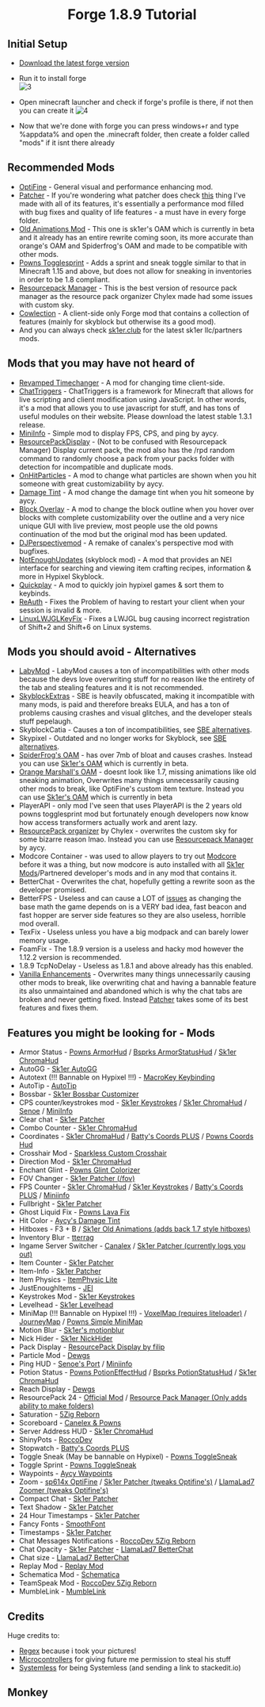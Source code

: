<div align = "center">

# Forge 1.8.9 Tutorial

</div>

## Initial Setup

- [Download the latest forge version](http://files.minecraftforge.net/maven/net/minecraftforge/forge/index_1.8.9.html)
- Run it to install forge  
![3](https://regex.rest/media/forgefordummies/3.png)

- Open minecraft launcher and check if forge's profile is there, if not then you can create it ![4](https://regex.rest/media/forgefordummies/4.png)
- Now that we're done with forge you can press windows+r and type %appdata% and open the .minecraft folder, then create a folder called "mods" if it isnt there already

## Recommended Mods
- [OptiFine](https://optifine.net/adloadx?f=OptiFine_1.8.9_HD_U_M5.jar) - General visual and performance enhancing mod.
- [Patcher](https://sk1er.llc/mods/patcher) - If you're wondering what patcher does check [this](https://hst.sh/haxomowote.cpp) thing I've made with all of its features, it's essentially a performance mod filled with bug fixes and quality of life features - a must have in every forge folder.
- [Old Animations Mod](https://sk1er.club/beta) - This one is sk1er's OAM which is currently in beta and it already has an entire rewrite coming soon, its more accurate than orange's OAM and Spiderfrog's OAM and made to be compatible with other mods.
- [Powns Togglesprint](https://download.powns.dev/togglesneak189) - Adds a sprint and sneak toggle similar to that in Minecraft 1.15 and above, but does not allow for sneaking in inventories in order to be 1.8 compliant.
- [Resourcepack Manager](https://www.youtube.com/watch?v=OQZFWrrEcYM) - This is the best version of resource pack manager as the resource pack organizer Chylex made had some issues with custom sky.
- [Cowlection](https://github.com/cow-mc/Cowlection/releases) - A client-side only Forge mod that contains a collection of features (mainly for skyblock but otherwise its a good mod).
- And you can always check [sk1er.club](https://sk1er.llc) for the latest sk1er llc/partners mods. 

## Mods that you may have not heard of

- [Revamped Timechanger](https://hypixel.net/threads/forge-1-8-9-timechanger-2-2-1-an-improved-timechanger-mod.3574261/) - A mod for changing time client-side.
- [ChatTriggers](https://chattriggers.com/) - ChatTriggers is a framework for Minecraft that allows for live scripting and client modification using JavaScript. In other words, it's a mod that allows you to use javascript for stuff, and has tons of useful modules on their website. Please download the latest stable 1.3.1 release.
- [MiniInfo](https://www.youtube.com/watch?v=9OwPMxBzQog) - Simple mod to display FPS, CPS, and ping by aycy.
- [ResourcePackDisplay](https://github.com/1fxe/Resource-Pack-Display/releases/) - (Not to be confused with Resourcepack Manager) Display current pack, the mod also has the /rpd random command to randomly choose a pack from your packs folder with detection for incompatible and duplicate mods.
- [OnHitParticles](https://www.youtube.com/watch?v=0PPR_t-qyfw) - A mod to change what particles are shown when you hit someone with great customizability by aycy.
- [Damage Tint](https://hypixel.net/threads/forge-1-8-9-damage-tint-v2-0.2008597/) - A mod change the damage tint when you hit someone by aycy.
- [Block Overlay](https://hypixel.net/threads/forge-1-8-9-block-overlay-v4-0-3.1417995/) - A mod to change the block outline when you hover over blocks with complete customizability over the outline and a very nice unique GUI with live preview, most people use the old powns continuation of the mod but the original mod has been updated.
- [DJPerspectivemod](https://github.com/DJtheRedstoner/PerspectiveModv4) - A remake of canalex's perspective mod with bugfixes.
- [NotEnoughUpdates](https://moulberry.github.io/projects) (skyblock mod) - A mod that provides an NEI interface for searching and viewing item crafting recipes, information & more in Hypixel Skyblock.
- [Quickplay](https://hypixel.net/threads/forge-quickplay-v2-0-4-quickly-join-games-on-the-network.1317410/) - A mod to quickly join hypixel games & sort them to keybinds.
- [ReAuth](https://www.curseforge.com/minecraft/mc-mods/reauth/download/2433385) - Fixes the Problem of having to restart your client when your session is invalid & more.
- [LinuxLWJGLKeyFix](https://github.com/Vonr/LinuxLWJGLKeyFix) - Fixes a LWJGL bug causing incorrect registration of Shift+2 and Shift+6 on Linux systems.

## Mods you should avoid - Alternatives

- [LabyMod](https://github.com/MicrocontrollersDev/LabyMod-Alternatives) - LabyMod causes a ton of incompatibilities with other mods because the devs love overwriting stuff for no reason like the entirety of the tab and stealing features and it is not recommended.
- [SkyblockExtras](https://github.com/MicrocontrollersDev/Skyblock-Extras-Alternatives) - SBE is heavily obfuscated, making it incompatible with many mods, is paid and therefore breaks EULA, and has a ton of problems causing crashes and visual glitches, and the developer steals stuff pepelaugh.
- SkyblockCatia - Causes a ton of incompatibilities, see [SBE alternatives](https://github.com/MicrocontrollersDev/Skyblock-Extras-Alternatives).
- Skypixel - Outdated and no longer works for Skyblock, see [SBE alternatives](https://github.com/MicrocontrollersDev/Skyblock-Extras-Alternatives).
- [SpiderFrog's OAM](https://sk1er.club/beta) - has over 7mb of bloat and causes crashes. Instead you can use [Sk1er's OAM](https://sk1er.club/beta) which is currently in beta.
- [Orange Marshall's OAM](https://sk1er.club/beta) - doesnt look like 1.7, missing animations like old sneaking animation, Overwrites many things unnecessarily causing other mods to break, like OptiFine's custom item texture. Instead you can use [Sk1er's OAM](https://sk1er.club/beta) which is currently in beta
- PlayerAPI - only mod I've seen that uses PlayerAPI is the 2 years old powns togglesprint mod but fortunately enough developers now know how access transformers actually work and arent lazy. 
- [ResourcePack organizer](https://www.youtube.com/watch?v=OQZFWrrEcYM) by Chylex - overwrites the custom sky for some bizarre reason lmao. Instead you can use [Resourcepack Manager](https://www.youtube.com/watch?v=OQZFWrrEcYM) by aycy.
- Modcore Container - was used to allow players to try out [Modcore](https://sk1er.club/modcore) before it was a thing, but now modcore is auto installed with all [Sk1er Mods](https://sk1er.club/)/Partnered developer's mods and in any mod that contains it.
- BetterChat - Overwrites the chat, hopefully getting a rewrite soon as the developer promised.
- BetterFPS - Useless and can cause a LOT of [issues](https://twitter.com/asbythh/status/1260072556989644800?s=20) as changing the base math the game depends on is a VERY bad idea, fast beacon and fast hopper are server side features so they are also useless, horrible mod overall.
- TexFix - Useless unless you have a big modpack and can barely lower memory usage.
- FoamFix - The 1.8.9 version is a useless and hacky mod however the 1.12.2 version is recommended.
- 1.8.9 TcpNoDelay - Useless as 1.8.1 and above already has this enabled.
- [Vanilla Enhancements](https://sk1er.llc/mods/patcher) - Overwrites many things unnecessarily causing other mods to break, like overwriting chat and having a bannable feature its also unmaintained and abandoned which is why the chat tabs are broken and never getting fixed. Instead [Patcher](https://sk1er.llc/mods/patcher) takes some of its best features and fixes them.

## Features you might be looking for - Mods

- Armor Status - [Powns ArmorHud](https://download.powns.dev/armorhud189) / [Bsprks ArmorStatusHud](https://hypixel.net/threads/bspkrs-mods-for-1-8-9-forge.1207968/) / [Sk1er ChromaHud](https://sk1er.club/mods/ChromaHUD)
- AutoGG - [Sk1er AutoGG](https://sk1er.club/mods/autogg)
- Autotext (!!! Bannable on Hypixel !!!) - [MacroKey Keybinding](https://www.curseforge.com/minecraft/mc-mods/macrokey-keybinding/files/2659839)
- AutoTip - [AutoTip](https://autotip.pro)
- Bossbar - [Sk1er Bossbar Customizer](https://sk1er.club/mods/bossbar_customizer)
- CPS counter/keystrokes mod - [Sk1er Keystrokes](https://sk1er.club/mods/keystrokesmod) / [Sk1er ChromaHud](https://sk1er.club/mods/ChromaHUD) / [Senoe](https://ofpyt.weebly.com/189-chroma-cpsmod-20-release.html) / [MiniInfo](https://www.youtube.com/watch?v=9OwPMxBzQog)
- Clear chat - [Sk1er Patcher](https://sk1er.club/mods/patcher)
- Combo Counter - [Sk1er ChromaHud](https://sk1er.club/mods/ChromaHUD)
- Coordinates - [Sk1er ChromaHud](https://sk1er.club/mods/ChromaHUD) / [Batty's Coords PLUS](https://www.curseforge.com/minecraft/mc-mods/batty-ui/files/2272073) / [Powns Coords Hud](https://download.powns.dev/coordsmod189)
- Crosshair Mod - [Sparkless Custom Crosshair](https://www.curseforge.com/minecraft/mc-mods/custom-crosshair-mod/files/3164058)
- Direction Mod - [Sk1er ChromaHud](https://sk1er.club/mods/ChromaHUD)
- Enchant Glint - [Powns Glint Colorizer](https://download.powns.dev/glintcolorizer189)
- FOV Changer - [Sk1er Patcher (/fov)](https://sk1er.club/mods/patcher)
- FPS Counter - [Sk1er ChromaHud](https://sk1er.club/mods/ChromaHUD) / [Sk1er Keystrokes](https://sk1er.club/mods/keystrokesmod) / [Batty's Coords PLUS](https://www.curseforge.com/minecraft/mc-mods/batty-ui/files/2272073) / [Miniinfo](https://www.youtube.com/watch?v=9OwPMxBzQog)
- Fullbright - [Sk1er Patcher](https://sk1er.club/mods/patcher)
- Ghost Liquid Fix - [Powns Lava Fix](https://download.powns.dev/lavafix189)
- Hit Color - [Aycy's Damage Tint](https://www.youtube.com/watch?v=ZK1C8iThJAA)
- Hitboxes - F3 + B / [Sk1er Old Animations (adds back 1.7 style hitboxes)](https://sk1er.club/beta)
- Inventory Blur - [tterrag](https://www.curseforge.com/minecraft/mc-mods/blur/files/2665186)
- Ingame Server Switcher - [Canalex](https://www.youtube.com/watch?v=04EangMQd7I) / [Sk1er Patcher (currently logs you out)](https://sk1er.club/mods/patcher)
- Item Counter - [Sk1er Patcher](https://sk1er.club/mods/patcher)
- Item-Info - [Sk1er Patcher](https://sk1er.club/mods/patcher)
- Item Physics - [ItemPhysic Lite](https://www.curseforge.com/minecraft/mc-mods/itemphysic-lite/files/2439695)
- JustEnoughItems - [JEI](https://www.curseforge.com/minecraft/mc-mods/jei/files/2431977)
- Keystrokes Mod - [Sk1er Keystrokes](https://sk1er.club/mods/keystrokesmod)
- Levelhead - [Sk1er Levelhead](https://sk1er.club/mods/level_head)
- MiniMap (!!! Bannable on Hypixel !!!) - [VoxelMap (requires liteloader)](https://www.curseforge.com/minecraft/mc-mods/voxelmap/files/2460202) / [JourneyMap](https://www.curseforge.com/minecraft/mc-mods/journeymap/files/2311867) / [Powns Simple MiniMap](https://github.com/pownsgg/MiniMap)
- Motion Blur - [Sk1er's motionblur](https://sk1er.club/mods/motionblurmod)
- Nick Hider - [Sk1er NickHider](https://www.sk1er.club/mods/nick_hider)
- Pack Display - [ResourcePack Display by filip](https://github.com/1fxe/Resource-Pack-Display/releases/tag/1.2)
- Particle Mod - [Dewgs](https://www.youtube.com/watch?v=Um67Ca7gfn4&t=1s)
- Ping HUD - [Senoe's Port](https://www.youtube.com/watch?v=NAsefZXZbHQ) / [Miniinfo](https://www.youtube.com/watch?v=9OwPMxBzQog)
- Potion Status - [Powns PotionEffectHud](http://www.mediafire.com/file/pas0pju90s98r6o/%255B1.8.9%255D_Powns%2527_PotionEffect_HUD_-_1.0.jar/file) / [Bsprks PotionStatusHud](https://hypixel.net/threads/bspkrs-mods-for-1-8-9-forge.1207968/) / [Sk1er ChromaHud](https://sk1er.club/mods/ChromaHUD)
- Reach Display - [Dewgs](https://www.youtube.com/watch?v=myQKoGnCjxY)
- ResourcePack 24 - [Official Mod](https://resourcepacks24.de/texturepack-mod) / [Resource Pack Manager (Only adds ability to make folders)](https://www.youtube.com/watch?v=OQZFWrrEcYM)
- Saturation - [5Zig Reborn](https://5zigreborn.eu/)
- Scoreboard - [Canelex & Powns](https://www.youtube.com/watch?v=cn9VvT43yRs)
- Server Address HUD - [Sk1er ChromaHud](https://sk1er.club/mods/ChromaHUD)
- ShinyPots - [RoccoDev](https://github.com/RoccoDev/ShinyPots-1.8/releases/tag/1.5)
- Stopwatch - [Batty's Coords PLUS](https://www.curseforge.com/minecraft/mc-mods/batty-ui/files/2272073)
- Toggle Sneak (May be bannable on Hypixel) - [Powns ToggleSneak](https://download.powns.dev/togglesneak189)
- Toggle Sprint - [Powns ToggleSneak](https://download.powns.dev/togglesneak189)
- Waypoints - [Aycy Waypoints](https://www.youtube.com/watch?v=5jq5tXqwDTM)
- Zoom - [sp614x OptiFine](https://optifine.net/adloadx?f=preview_OptiFine_1.8.9_HD_U_M5_pre2.jar) / [Sk1er Patcher (tweaks Optifine's)](https://sk1er.club/mods/patcher) / [LlamaLad7 Zoomer (tweaks Optifine's)](https://www.curseforge.com/minecraft/mc-mods/zoomer/files/2914701)
- Compact Chat - [Sk1er Patcher](https://sk1er.club/mods/patcher)
- Text Shadow - [Sk1er Patcher](https://sk1er.club/mods/patcher)
- 24 Hour Timestamps - [Sk1er Patcher](https://sk1er.club/mods/patcher)
- Fancy Fonts - [SmoothFont](https://www.curseforge.com/minecraft/mc-mods/smooth-font)
- Timestamps - [Sk1er Patcher](https://sk1er.club/mods/patcher)
- Chat Messages Notifications - [RoccoDev 5Zig Reborn](https://5zigreborn.eu/)
- Chat Opacity - [Sk1er Patcher](https://sk1er.club/mods/patcher) - [LlamaLad7 BetterChat](https://www.curseforge.com/minecraft/mc-mods/better-chat/files/2918388)
- Chat size - [LlamaLad7 BetterChat](https://www.curseforge.com/minecraft/mc-mods/better-chat/files/2918388)
- Replay Mod - [Replay Mod](https://www.replaymod.com/download/)
- Schematica Mod - [Schematica](https://www.curseforge.com/minecraft/mc-mods/schematica/files/2279147)
- TeamSpeak Mod - [RoccoDev 5Zig Reborn](https://5zigreborn.eu/)
- MumbleLink - [MumbleLink](https://www.curseforge.com/minecraft/mc-mods/mumblelink/files/2327154)

## Credits 
Huge credits to:
- [Regex](https://regex.rest/) because i took your pictures! 
- [Microcontrollers](https://github.com/MicrocontrollersDev/) for giving future me permission to steal his stuff 
- [Systemless](https://github.com/SystemlessDev) for being Systemless (and sending a link to stackedit.io) 

## Monkey
